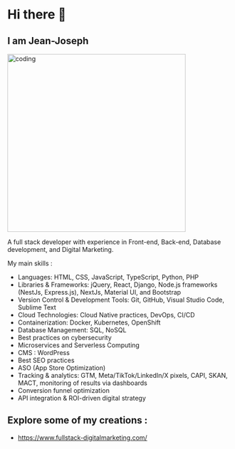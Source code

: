 # Hi there 👋

## I am Jean-Joseph

<img src="https://github.com/user-attachments/assets/16af645d-a2ba-4e72-8f96-46cf79cead4a" alt="coding" width="400"/>

A full stack developer with experience in Front-end, Back-end, Database development, and Digital Marketing.

My main skills :

- Languages: HTML, CSS, JavaScript, TypeScript, Python, PHP
- Libraries & Frameworks: jQuery, React, Django, Node.js frameworks (NestJs, Express.js), NextJs, Material UI, and Bootstrap
- Version Control & Development Tools: Git, GitHub, Visual Studio Code, Sublime Text
- Cloud Technologies: Cloud Native practices, DevOps, CI/CD
- Containerization: Docker, Kubernetes, OpenShift
- Database Management: SQL, NoSQL
- Best practices on cybersecurity
- Microservices and Serverless Computing
- CMS : WordPress
- Best SEO practices
- ASO (App Store Optimization)
- Tracking & analytics: GTM, Meta/TikTok/LinkedIn/X pixels, CAPI, SKAN, MACT, monitoring of results via dashboards
- Conversion funnel optimization
- API integration & ROI-driven digital strategy

## Explore some of my creations :

- https://www.fullstack-digitalmarketing.com/

